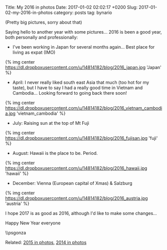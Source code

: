 Title: My 2016 in photos
Date: 2017-01-02 02:02:17 +0200
Slug: 2017-01-02-my-2016-in-photos
category: posts
tag: bynario

(Pretty big pictures, sorry about that)

Saying hello to another year with some pictures... 2016 is been a good year, both personally and professionally:

- I've been working in Japan for several months again... Best place for living as expat (IMO)

{% img center https://dl.dropboxusercontent.com/u/14814182/blog/2016_japan.jpg  'Japan' %}

- April: I never really liked south east Asia that much (too hot for my taste), but I have to say I had a really good time in Vietnam and Cambodia... Looking forward to going back there soon!

{% img center https://dl.dropboxusercontent.com/u/14814182/blog/2016_vietnam_cambodia.jpg  'vietnam_cambodia' %}

- July: Raising sun at the top of Mt Fuji

{% img center https://dl.dropboxusercontent.com/u/14814182/blog/2016_fujisan.jpg  'fuji' %}

- August: Hawaii is the place to be. Period. 

{% img center https://dl.dropboxusercontent.com/u/14814182/blog/2016_hawaii.jpg  'hawaii' %}

- December: Vienna (European capital of Xmas) & Salzburg 

{% img center https://dl.dropboxusercontent.com/u/14814182/blog/2016_austria.jpg  'austria' %}

I hope 2017 is as good as 2016, although I'd like to make some changes... 

Happy New Year everyone

\\\psgonza

Related: [2015 in photos](https://bynario.com/2015-12-31-bye-2016-hello-2016.html), [2014 in photos](https://bynario.com/2015-01-10-bye-2024-hello-2015.html)
